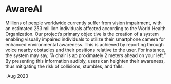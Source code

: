 # AwareAI
Millions of people worldwide currently suffer from vision impairment, with an estimated 253 mil
lion individuals affected according to the World Health Organization. Our project’s primary objec
tive is the creation of a system enabling visually impaired individuals to utilize their smartphone
camera for enhanced environmental awareness. This is achieved by reporting through voice nearby
obstacles and their positions relative to the user. For instance, the system may say, ”A chair is ap
proximately 2 meters ahead on your left.” By presenting this information audibly, users can heighten
their awareness, thus mitigating the risk of collisions, stumbles, and falls.

-Aug 2023
